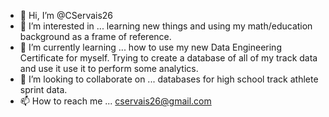 - 👋 Hi, I’m @CServais26
- 👀 I’m interested in ... learning new things and using my math/education background as a frame of reference. 
- 🌱 I’m currently learning ... how to use my new Data Engineering Certificate for myself. Trying to create a database of all of my track data and use it use it to perform some analytics.
- 💞️ I’m looking to collaborate on ... databases for high school track athlete sprint data.
- 📫 How to reach me ... cservais26@gmail.com

<!---
CServais26/CServais26 is a ✨ special ✨ repository because its `README.md` (this file) appears on your GitHub profile.
You can click the Preview link to take a look at your changes.
--->
